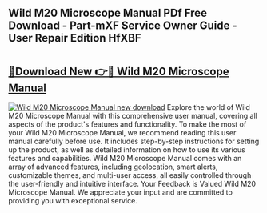 ## Wild M20 Microscope Manual PDf Free Download - Part-mXF Service Owner Guide - User Repair Edition HfXBF

# <h2><a href="http://bc68846.oget.top/?id=Wild+M20+Microscope+Manual">🔗Download New 👉🔴 Wild M20 Microscope Manual</a></h2>

[![Wild M20 Microscope Manual new download](https://i.imgur.com/5g1atiW.png)](http://bc68846.oget.top/?id=Wild+M20+Microscope+Manual)
Explore the world of Wild M20 Microscope Manual with this comprehensive user manual, covering all aspects of the product's features and functionality. To make the most of your Wild M20 Microscope Manual, we recommend reading this user manual carefully before use. It includes step-by-step instructions for setting up the product, as well as detailed information on how to use its various features and capabilities. Wild M20 Microscope Manual comes with an array of advanced features, including geolocation, smart alerts, customizable themes, and multi-user access, all easily controlled through the user-friendly and intuitive interface. Your Feedback is Valued Wild M20 Microscope Manual. We appreciate your input and are committed to providing you with exceptional service.
